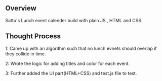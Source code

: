 
## Overview
Sattu's Lunch event calender build with plain JS , HTML and CSS. 

## Thought Process

1: Came up with an algorithm such that no lunch evnets should overlap if they collide in time.

2: Wrote the logic for adding titles and color for each event.

3: Further added the UI part(HTML+CSS) and test.js file to test.